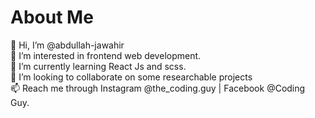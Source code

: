 # About Me
👋 Hi, I’m @abdullah-jawahir<br>
👀 I’m interested in frontend web development.<br>
🌱 I’m currently learning React Js and scss.<br>
💞️ I’m looking to collaborate on some researchable projects<br>
📫 Reach me through Instagram @the_coding.guy | Facebook @Coding Guy.

